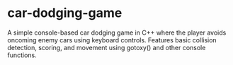 # car-dodging-game
A simple console-based car dodging game in C++ where the player avoids oncoming enemy cars using keyboard controls. Features basic collision detection, scoring, and movement using gotoxy() and other console functions.

